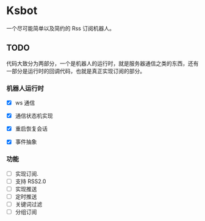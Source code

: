 # Ksbot

一个尽可能简单以及简约的 Rss 订阅机器人。

## TODO

代码大致分为两部分，一个是机器人的运行时，就是服务器通信之类的东西，还有一部分是运行时的回调代码，也就是真正实现订阅的部分。

### 机器人运行时

-   [x] ws 通信
-   [x] 通信状态机实现
-   [x] 重启恢复会话
-   [x] 事件抽象


### 功能

-   [ ] 实现订阅.
-   [ ] 支持 RSS2.0
-   [ ] 实现推送
-   [ ] 定时推送
-   [ ] 关键词过滤
-   [ ] 分组订阅
